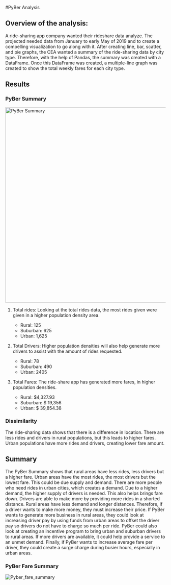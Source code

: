 #PyBer Analysis

## Overview of the analysis:
A ride-sharing app company wanted their rideshare data analyze. The projected needed data from January to early May of 2019 and to create a compelling visualization to go along with it. After creating line, bar, scatter, and pie graphs, the CEA wanted a summary of the ride-sharing data by city type. Therefore, with the help of Pandas, the summary was created with a DataFrame. Once this DataFrame was created, a multiple-line graph was created to show the total weekly fares for each city type. 

## Results

### PyBer Summary
<img width="612" alt="PyBer Summary" src="https://user-images.githubusercontent.com/99099706/161406988-ac27d167-63f0-4645-a45a-2db0a8b63709.png">

1.  Total rides: Looking at the total rides data, the most rides given were given in a higher population density area.
      - Rural: 125
      - Suburban: 625
      - Urban: 1,625

2. Total Drivers: Higher population densities will also help generate more drivers to assist with the amount of rides requested. 
      - Rural: 78
      - Suburban: 490
      - Urban: 2405

3. Total Fares: The ride-share app has generated more fares, in higher population densities. 
      - Rural: $4,327.93
      - Suburban: $ 19,356
      - Urban: $ 39,854.38

### Dissimilarity
The ride-sharing data shows that there is a difference in location. There are less rides and drivers in rural populations, but this leads to higher fares. Urban populations have more rides and drivers, creating lower fare amount. 

## Summary

The PyBer Summary shows that rural areas have less rides, less drivers but a higher fare. Urban areas have the most rides, the most drivers but the lowest fare. This could be due supply and demand. There are more people who need rides in urban cities, which creates a demand. Due to a higher demand, the higher supply of drivers is needed. This also helps brings fare down. Drivers are able to make more by providing more rides in a shorted distance. Rural areas have less demand and longer distances. Therefore, if a driver wants to make more money, they must increase their price. If PyBer wants to generate more business in rural areas, they could look at increasing driver pay by using funds from urban areas to offset the driver pay so drivers do not have to charge so much per ride. PyBer could also look at creating an incentive program to bring urban and suburban drivers to rural areas. If more drivers are available, it could help provide a service to an unmet demand. Finally, if PyBer wants to increase average fare per driver, they could create a surge charge during busier hours, especially in urban areas. 

### PyBer Fare Summary
![Pyber_fare_summary](https://user-images.githubusercontent.com/99099706/161407034-b7872dce-58c7-4482-83da-1632c3ab8042.png)

